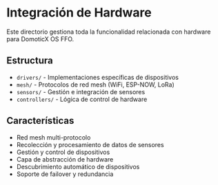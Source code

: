 # Integración de Hardware

Este directorio gestiona toda la funcionalidad relacionada con hardware para DomoticX OS FFO.

## Estructura

- `drivers/` - Implementaciones específicas de dispositivos
- `mesh/` - Protocolos de red mesh (WiFi, ESP-NOW, LoRa)
- `sensors/` - Gestión e integración de sensores
- `controllers/` - Lógica de control de hardware

## Características

- Red mesh multi-protocolo
- Recolección y procesamiento de datos de sensores
- Gestión y control de dispositivos
- Capa de abstracción de hardware
- Descubrimiento automático de dispositivos
- Soporte de failover y redundancia